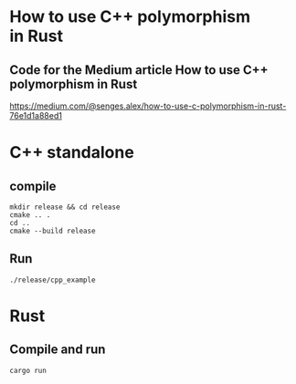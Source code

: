 # How to use  C++ polymorphism in Rust

## Code for the Medium article How to use  C++ polymorphism in Rust

https://medium.com/@senges.alex/how-to-use-c-polymorphism-in-rust-76e1d1a88ed1

# C++ standalone

## compile

    mkdir release && cd release
    cmake .. .
    cd ..
    cmake --build release
    
## Run

    ./release/cpp_example
    
# Rust

## Compile and run

    cargo run
